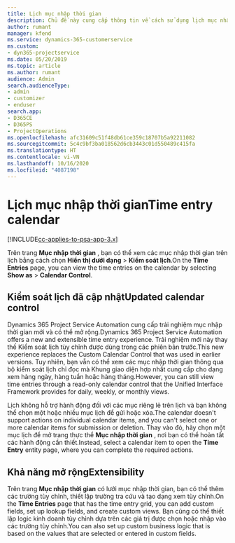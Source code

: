 ```yaml
---
title: Lịch mục nhập thời gian
description: Chủ đề này cung cấp thông tin về cách sử dụng lịch mục nhập thời gian.
author: rumant
manager: kfend
ms.service: dynamics-365-customerservice
ms.custom:
- dyn365-projectservice
ms.date: 05/20/2019
ms.topic: article
ms.author: rumant
audience: Admin
search.audienceType:
- admin
- customizer
- enduser
search.app:
- D365CE
- D365PS
- ProjectOperations
ms.openlocfilehash: afc31609c51f48db61ce359c18707b5a92211082
ms.sourcegitcommit: 5c4c9bf3ba018562d6cb3443c01d550489c415fa
ms.translationtype: HT
ms.contentlocale: vi-VN
ms.lasthandoff: 10/16/2020
ms.locfileid: "4087198"
---
```

# <a name="time-entry-calendar"></a><span data-ttu-id="20264-103">Lịch mục nhập thời gian</span><span class="sxs-lookup"><span data-stu-id="20264-103">Time entry calendar</span></span>

[!INCLUDE[cc-applies-to-psa-app-3.x](../includes/cc-applies-to-psa-app-3x.md)]

<span data-ttu-id="20264-104">Trên trang **Mục nhập thời gian** , bạn có thể xem các mục nhập thời gian trên lịch bằng cách chọn **Hiển thị dưới dạng** \> **Kiểm soát lịch**.</span><span class="sxs-lookup"><span data-stu-id="20264-104">On the **Time Entries** page, you can view the time entries on the calendar by selecting **Show as** \> **Calendar Control**.</span></span>

## <a name="updated-calendar-control"></a><span data-ttu-id="20264-105">Kiểm soát lịch đã cập nhật</span><span class="sxs-lookup"><span data-stu-id="20264-105">Updated calendar control</span></span>

<span data-ttu-id="20264-106">Dynamics 365 Project Service Automation cung cấp trải nghiệm mục nhập thời gian mới và có thể mở rộng.</span><span class="sxs-lookup"><span data-stu-id="20264-106">Dynamics 365 Project Service Automation offers a new and extensible time entry experience.</span></span> <span data-ttu-id="20264-107">Trải nghiệm mới này thay thế Kiểm soát lịch tùy chỉnh được dùng trong các phiên bản trước.</span><span class="sxs-lookup"><span data-stu-id="20264-107">This new experience replaces the Custom Calendar Control that was used in earlier versions.</span></span> <span data-ttu-id="20264-108">Tuy nhiên, bạn vẫn có thể xem các mục nhập thời gian thông qua bộ kiểm soát lịch chỉ đọc mà Khung giao diện hợp nhất cung cấp cho dạng xem hàng ngày, hàng tuần hoặc hàng tháng.</span><span class="sxs-lookup"><span data-stu-id="20264-108">However, you can still view time entries through a read-only calendar control that the Unified Interface Framework provides for daily, weekly, or monthly views.</span></span>

<span data-ttu-id="20264-109">Lịch không hỗ trợ hành động đối với các mục riêng lẻ trên lịch và bạn không thể chọn một hoặc nhiều mục lịch để gửi hoặc xóa.</span><span class="sxs-lookup"><span data-stu-id="20264-109">The calendar doesn't support actions on individual calendar items, and you can't select one or more calendar items for submission or deletion.</span></span> <span data-ttu-id="20264-110">Thay vào đó, hãy chọn một mục lịch để mở trang thực thể **Mục nhập thời gian** , nơi bạn có thể hoàn tất các hành động cần thiết.</span><span class="sxs-lookup"><span data-stu-id="20264-110">Instead, select a calendar item to open the **Time Entry** entity page, where you can complete the required actions.</span></span>

## <a name="extensibility"></a><span data-ttu-id="20264-111">Khả năng mở rộng</span><span class="sxs-lookup"><span data-stu-id="20264-111">Extensibility</span></span>

<span data-ttu-id="20264-112">Trên trang **Mục nhập thời gian** có lưới mục nhập thời gian, bạn có thể thêm các trường tùy chỉnh, thiết lập trường tra cứu và tạo dạng xem tùy chỉnh.</span><span class="sxs-lookup"><span data-stu-id="20264-112">On the **Time Entries** page that has the time entry grid, you can add custom fields, set up lookup fields, and create custom views.</span></span> <span data-ttu-id="20264-113">Bạn cũng có thể thiết lập logic kinh doanh tùy chỉnh dựa trên các giá trị được chọn hoặc nhập vào các trường tùy chỉnh.</span><span class="sxs-lookup"><span data-stu-id="20264-113">You can also set up custom business logic that is based on the values that are selected or entered in custom fields.</span></span>
